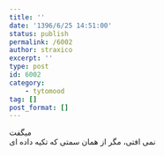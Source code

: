 ```yaml
---
title: ''
date: '1396/6/25 14:51:00'
status: publish
permalink: /6002
author: straxico
excerpt: ''
type: post
id: 6002
category:
    - tytomood
tag: []
post_format: []
---
```

میگفت  
نمی افتی، مگر از همان سمتی که تکیه داده ای